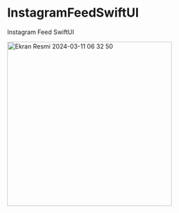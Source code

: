 # InstagramFeedSwiftUI
 Instagram Feed SwiftUI

<img width="379" alt="Ekran Resmi 2024-03-11 06 32 50" src="https://github.com/iethemsag/InstagramFeedSwiftUI/assets/143362507/1c4b8d63-f400-48e4-aac2-85f09b83b723">
